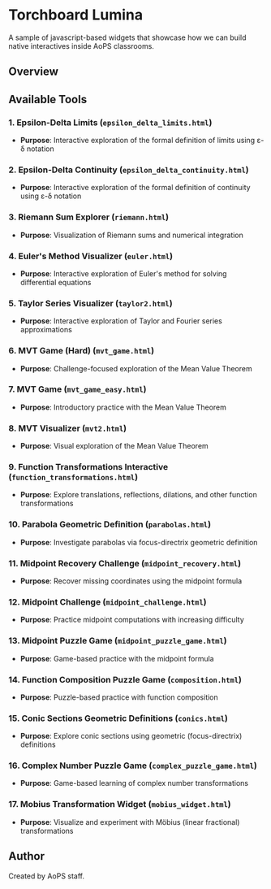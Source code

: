 # Torchboard Lumina

A sample of javascript-based widgets that showcase how we can build native interactives inside AoPS classrooms. 

## Overview

## Available Tools

### 1. **Epsilon-Delta Limits** (`epsilon_delta_limits.html`)
- **Purpose**: Interactive exploration of the formal definition of limits using ε-δ notation

### 2. **Epsilon-Delta Continuity** (`epsilon_delta_continuity.html`)
- **Purpose**: Interactive exploration of the formal definition of continuity using ε-δ notation

### 3. **Riemann Sum Explorer** (`riemann.html`)
- **Purpose**: Visualization of Riemann sums and numerical integration

### 4. **Euler's Method Visualizer** (`euler.html`)
- **Purpose**: Interactive exploration of Euler's method for solving differential equations

### 5. **Taylor Series Visualizer** (`taylor2.html`)
- **Purpose**: Interactive exploration of Taylor and Fourier series approximations

### 6. **MVT Game (Hard)** (`mvt_game.html`)
- **Purpose**: Challenge-focused exploration of the Mean Value Theorem

### 7. **MVT Game** (`mvt_game_easy.html`)
- **Purpose**: Introductory practice with the Mean Value Theorem

### 8. **MVT Visualizer** (`mvt2.html`)
- **Purpose**: Visual exploration of the Mean Value Theorem

### 9. **Function Transformations Interactive** (`function_transformations.html`)
- **Purpose**: Explore translations, reflections, dilations, and other function transformations

### 10. **Parabola Geometric Definition** (`parabolas.html`)
- **Purpose**: Investigate parabolas via focus-directrix geometric definition

### 11. **Midpoint Recovery Challenge** (`midpoint_recovery.html`)
- **Purpose**: Recover missing coordinates using the midpoint formula

### 12. **Midpoint Challenge** (`midpoint_challenge.html`)
- **Purpose**: Practice midpoint computations with increasing difficulty

### 13. **Midpoint Puzzle Game** (`midpoint_puzzle_game.html`)
- **Purpose**: Game-based practice with the midpoint formula

### 14. **Function Composition Puzzle Game** (`composition.html`)
- **Purpose**: Puzzle-based practice with function composition

### 15. **Conic Sections Geometric Definitions** (`conics.html`)
- **Purpose**: Explore conic sections using geometric (focus-directrix) definitions

### 16. **Complex Number Puzzle Game** (`complex_puzzle_game.html`)
- **Purpose**: Game-based learning of complex number transformations

### 17. **Mobius Transformation Widget** (`mobius_widget.html`)
- **Purpose**: Visualize and experiment with Möbius (linear fractional) transformations


## Author

Created by AoPS staff. 

